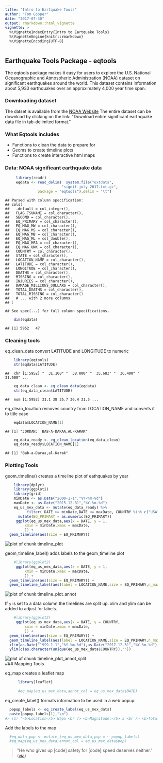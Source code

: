 ```yaml
---
title: "Intro to Eartquake Tools"
author: "Tom Cooper"
date: "2017-07-30"
output: rmarkdown::html_vignette
vignette: >
  %\VignetteIndexEntry{Intro to Eartquake Tools}
  %\VignetteEngine{knitr::rmarkdown}
  %\VignetteEncoding{UTF-8}
---
```

## Earthquake Tools Package - eqtools 

The eqtools package makes it easy for  users to explore the  U.S. National Oceanographic and Atmospheric Administration (NOAA) dataset on significant earthquakes around the world. This dataset contains information about 5,933 earthquakes over an approximately 4,000 year time span.

### Downloading dataset

The datset is available from the [NOAA Website](https://www.ngdc.noaa.gov/nndc/struts/form?t=101650&s=1&d=1)
The entire dataset can be download by clicking on the link: "Download entire significant earthquake data file in tab-delimited format."

### What Eqtools includes

- Functions to clean the data to prepare for 
- Geoms to create timeline plots
- Functions to create interactive html maps 

### Data: NOAA significant earthquake data 


```r
     library(readr)
     eqdata <- read_delim(  system.file("extdata",
                          "signif-july-2017.txt.gz",
			   package = "eqtools"),delim = "\t")
```

```
## Parsed with column specification:
## cols(
##   .default = col_integer(),
##   FLAG_TSUNAMI = col_character(),
##   SECOND = col_character(),
##   EQ_PRIMARY = col_character(),
##   EQ_MAG_MW = col_character(),
##   EQ_MAG_MS = col_character(),
##   EQ_MAG_MB = col_character(),
##   EQ_MAG_ML = col_double(),
##   EQ_MAG_MFA = col_character(),
##   EQ_MAG_UNK = col_character(),
##   COUNTRY = col_character(),
##   STATE = col_character(),
##   LOCATION_NAME = col_character(),
##   LATITUDE = col_character(),
##   LONGITUDE = col_character(),
##   DEATHS = col_character(),
##   MISSING = col_character(),
##   INJURIES = col_character(),
##   DAMAGE_MILLIONS_DOLLARS = col_character(),
##   TOTAL_DEATHS = col_character(),
##   TOTAL_MISSING = col_character()
##   # ... with 2 more columns
## )
```

```
## See spec(...) for full column specifications.
```

```r
    dim(eqdata)
```

```
## [1] 5952   47
```

### Cleaning tools

eq_clean_data convert LATITUDE and LONGITUDE to numeric


```r
    library(eqtools)
    str(eqdata$LATITUDE)
```

```
##  chr [1:5952] "  31.100" "  38.000" "  35.683" "  36.400" "  31.500" ...
```

```r
    eq_data_clean <- eq_clean_data(eqdata)
    str(eq_data_clean$LATITUDE)
```

```
##  num [1:5952] 31.1 38 35.7 36.4 31.5 ...
```

eq_clean_location removes country from LOCATION_NAME and converts it to title case


```r
    eqdata$LOCATION_NAME[1]
```

```
## [1] "JORDAN:  BAB-A-DARAA,AL-KARAK"
```

```r
    eq_data_ready <- eq_clean_location(eq_data_clean)
    eq_data_ready$LOCATION_NAME[1]
```

```
## [1] "Bab-a-Daraa,al-Karak"
```

### Plotting Tools

geom_timeline() creates a timeline plot of eathquakes by year


```r
    library(dplyr)
    library(ggplot2)
    library(grid)
    minDate <- as.Date("2000-1-1","%Y-%m-%d")	  
    maxDate <- as.Date("2015-12-31","%Y-%m-%d")	  
    eq_us_mex_data <- mutate(eq_data_ready) %>%
          filter( DATE >= minDate,DATE <= maxDate, COUNTRY %in% c("USA","MEXICO")) %>%
	  mutate(EQ_PRIMARY = as.numeric(EQ_PRIMARY))
     ggplot(eq_us_mex_data,aes(x = DATE, y = 1,
         xmin = minDate,xmax = maxDate,
         )) +
  geom_timeline(aes(size = EQ_PRIMARY))
```

![plot of chunk timeline_plot](figure/timeline_plot-1.png)

geom_timeline_label() adds labels to the geom_timeline plot


```r
    #library(ggplot2)
     ggplot(eq_us_mex_data,aes(x = DATE, y = 1,
         xmin = minDate,xmax = maxDate,
         )) +
  geom_timeline(aes(size = EQ_PRIMARY)) +
  geom_timeline_label(aes(label = LOCATION_NAME,size = EQ_PRIMARY,n_max = 5))
```

![plot of chunk timeline_plot_annot](figure/timeline_plot_annot-1.png)

If `y` is set to a data column the timelines are split up.
xlim and ylim can be added to adjust for labels.



```r
    #library(ggplot2)
     ggplot(eq_us_mex_data,aes(x = DATE, y = COUNTRY,
         xmin = minDate,xmax = maxDate,
         )) +
  geom_timeline(aes(size = EQ_PRIMARY)) +
  geom_timeline_label(aes(label = LOCATION_NAME,size = EQ_PRIMARY,n_max = 5)) + 
  xlim(as.Date("1999-1-1","%Y-%m-%d"),as.Date("2017-12-31","%Y-%m-%d")	) + 
  ylim(c(as.character(unique(eq_us_mex_data$COUNTRY)),""))
```

<img src="figure/timeline_plot_annot_split-1.png" title="plot of chunk timeline_plot_annot_split" alt="plot of chunk timeline_plot_annot_split" style="display: block; margin: auto;" />
### Mapping Tools

eq_map creates a leaflet map

```r
      library(leaflet)
      
      #eq_map(eq_us_mex_data,annot_col = eq_us_mex_data$DATE)
```

eq_create_label() formats information to be used in a web popup


```r
  popup_labels <- eq_create_label(eq_us_mex_data) 
  paste(popup_labels[1],"\n")
#> [1] "<b>Location</b> Napa <br /> <b>Magnitude:</b> 5 <br /> <b>Total deaths:</b> NA <br /> \n"
```

Add the labels to the map

```r
  #eq_data_pop <- mutate_(eq_us_mex_data,pop = ~ popup_labels)
  #eq_map(eq_us_mex_data,annot_col = eq_us_mex_data$pop)
```



> "He who gives up [code] safety for [code] speed deserves neither."
([via](https://twitter.com/hadleywickham/status/504368538874703872))

